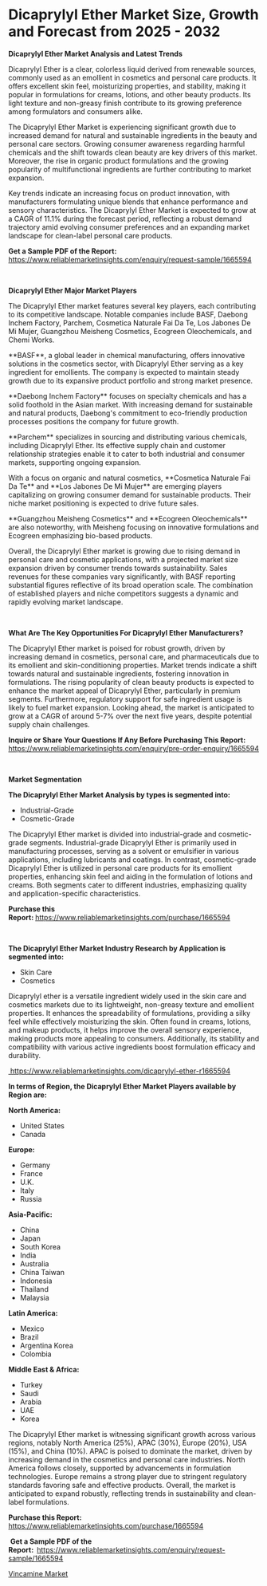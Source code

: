 <p><h1>Dicaprylyl Ether Market Size, Growth and Forecast from 2025 - 2032</h1></p><p><strong>Dicaprylyl Ether Market Analysis and Latest Trends</strong></p>
<p><p>Dicaprylyl Ether is a clear, colorless liquid derived from renewable sources, commonly used as an emollient in cosmetics and personal care products. It offers excellent skin feel, moisturizing properties, and stability, making it popular in formulations for creams, lotions, and other beauty products. Its light texture and non-greasy finish contribute to its growing preference among formulators and consumers alike.</p><p>The Dicaprylyl Ether Market is experiencing significant growth due to increased demand for natural and sustainable ingredients in the beauty and personal care sectors. Growing consumer awareness regarding harmful chemicals and the shift towards clean beauty are key drivers of this market. Moreover, the rise in organic product formulations and the growing popularity of multifunctional ingredients are further contributing to market expansion. </p><p>Key trends indicate an increasing focus on product innovation, with manufacturers formulating unique blends that enhance performance and sensory characteristics. The Dicaprylyl Ether Market is expected to grow at a CAGR of 11.1% during the forecast period, reflecting a robust demand trajectory amid evolving consumer preferences and an expanding market landscape for clean-label personal care products.</p></p>
<p><strong>Get a Sample PDF of the Report:&nbsp;</strong> <a href="https://www.reliablemarketinsights.com/enquiry/request-sample/1665594?utm_campaign=2285&utm_medium=2&utm_source=Github&utm_content=ia&utm_term=15022025&utm_id=dicaprylyl-ether">https://www.reliablemarketinsights.com/enquiry/request-sample/1665594</a></p>
<p>&nbsp;</p>
<p><strong>Dicaprylyl Ether Major Market Players</strong></p>
<p><p>The Dicaprylyl Ether market features several key players, each contributing to its competitive landscape. Notable companies include BASF, Daebong Inchem Factory, Parchem, Cosmetica Naturale Fai Da Te, Los Jabones De Mi Mujer, Guangzhou Meisheng Cosmetics, Ecogreen Oleochemicals, and Chemi Works.</p><p>**BASF**, a global leader in chemical manufacturing, offers innovative solutions in the cosmetics sector, with Dicaprylyl Ether serving as a key ingredient for emollients. The company is expected to maintain steady growth due to its expansive product portfolio and strong market presence.</p><p>**Daebong Inchem Factory** focuses on specialty chemicals and has a solid foothold in the Asian market. With increasing demand for sustainable and natural products, Daebong's commitment to eco-friendly production processes positions the company for future growth.</p><p>**Parchem** specializes in sourcing and distributing various chemicals, including Dicaprylyl Ether. Its effective supply chain and customer relationship strategies enable it to cater to both industrial and consumer markets, supporting ongoing expansion.</p><p>With a focus on organic and natural cosmetics, **Cosmetica Naturale Fai Da Te** and **Los Jabones De Mi Mujer** are emerging players capitalizing on growing consumer demand for sustainable products. Their niche market positioning is expected to drive future sales.</p><p>**Guangzhou Meisheng Cosmetics** and **Ecogreen Oleochemicals** are also noteworthy, with Meisheng focusing on innovative formulations and Ecogreen emphasizing bio-based products.</p><p>Overall, the Dicaprylyl Ether market is growing due to rising demand in personal care and cosmetic applications, with a projected market size expansion driven by consumer trends towards sustainability. Sales revenues for these companies vary significantly, with BASF reporting substantial figures reflective of its broad operation scale. The combination of established players and niche competitors suggests a dynamic and rapidly evolving market landscape.</p></p>
<p>&nbsp;</p>
<p><strong>What Are The Key Opportunities For Dicaprylyl Ether Manufacturers?</strong></p>
<p><p>The Dicaprylyl Ether market is poised for robust growth, driven by increasing demand in cosmetics, personal care, and pharmaceuticals due to its emollient and skin-conditioning properties. Market trends indicate a shift towards natural and sustainable ingredients, fostering innovation in formulations. The rising popularity of clean beauty products is expected to enhance the market appeal of Dicaprylyl Ether, particularly in premium segments. Furthermore, regulatory support for safe ingredient usage is likely to fuel market expansion. Looking ahead, the market is anticipated to grow at a CAGR of around 5-7% over the next five years, despite potential supply chain challenges.</p></p>
<p><strong>Inquire or Share Your Questions If Any Before Purchasing This Report:</strong> <a href="https://www.reliablemarketinsights.com/enquiry/pre-order-enquiry/1665594?utm_campaign=2285&utm_medium=2&utm_source=Github&utm_content=ia&utm_term=15022025&utm_id=dicaprylyl-ether">https://www.reliablemarketinsights.com/enquiry/pre-order-enquiry/1665594</a></p>
<p>&nbsp;</p>
<p><strong>Market Segmentation</strong></p>
<p><strong>The Dicaprylyl Ether Market Analysis by types is segmented into:</strong></p>
<p><ul><li>Industrial-Grade</li><li>Cosmetic-Grade</li></ul></p>
<p><p>The Dicaprylyl Ether market is divided into industrial-grade and cosmetic-grade segments. Industrial-grade Dicaprylyl Ether is primarily used in manufacturing processes, serving as a solvent or emulsifier in various applications, including lubricants and coatings. In contrast, cosmetic-grade Dicaprylyl Ether is utilized in personal care products for its emollient properties, enhancing skin feel and aiding in the formulation of lotions and creams. Both segments cater to different industries, emphasizing quality and application-specific characteristics.</p></p>
<p><strong>Purchase this Report:&nbsp;</strong><a href="https://www.reliablemarketinsights.com/purchase/1665594?utm_campaign=2285&utm_medium=2&utm_source=Github&utm_content=ia&utm_term=15022025&utm_id=dicaprylyl-ether">https://www.reliablemarketinsights.com/purchase/1665594</a></p>
<p>&nbsp;</p>
<p><strong>The Dicaprylyl Ether Market Industry Research by Application is segmented into:</strong></p>
<p><ul><li>Skin Care</li><li>Cosmetics</li></ul></p>
<p><p>Dicaprylyl ether is a versatile ingredient widely used in the skin care and cosmetics markets due to its lightweight, non-greasy texture and emollient properties. It enhances the spreadability of formulations, providing a silky feel while effectively moisturizing the skin. Often found in creams, lotions, and makeup products, it helps improve the overall sensory experience, making products more appealing to consumers. Additionally, its stability and compatibility with various active ingredients boost formulation efficacy and durability.</p></p>
<p><a href="https://www.reliablemarketinsights.com/dicaprylyl-ether-r1665594?utm_campaign=2285&utm_medium=2&utm_source=Github&utm_content=ia&utm_term=15022025&utm_id=dicaprylyl-ether">&nbsp;https://www.reliablemarketinsights.com/dicaprylyl-ether-r1665594</a></p>
<p><strong>In terms of Region, the Dicaprylyl Ether Market Players available by Region are:</strong></p>
<p>
    <p> <strong> North America: </strong>
        <ul>
            <li>United States</li>
            <li>Canada</li>
        </ul>
        </p> 
    <p> <strong> Europe: </strong>
        <ul>
            <li>Germany</li>
            <li>France</li>
            <li>U.K.</li>
            <li>Italy</li>
            <li>Russia</li>
        </ul>
        </p> 
    <p> <strong> Asia-Pacific: </strong>
        <ul>
            <li>China</li>
            <li>Japan</li>
            <li>South Korea</li>
            <li>India</li>
            <li>Australia</li>
            <li>China Taiwan</li>
            <li>Indonesia</li>
            <li>Thailand</li>
            <li>Malaysia</li>
        </ul>
        </p> 
    <p> <strong> Latin America: </strong>
        <ul>
            <li>Mexico</li>
            <li>Brazil</li>
            <li>Argentina Korea</li>
            <li>Colombia</li>
        </ul>
        </p> 
    <p> <strong> Middle East & Africa: </strong>
        <ul>
            <li>Turkey</li>
            <li>Saudi</li>
            <li>Arabia</li>
            <li>UAE</li>
            <li>Korea</li>
        </ul>
    </p>
    </p>
<p><p>The Dicaprylyl Ether market is witnessing significant growth across various regions, notably North America (25%), APAC (30%), Europe (20%), USA (15%), and China (10%). APAC is poised to dominate the market, driven by increasing demand in the cosmetics and personal care industries. North America follows closely, supported by advancements in formulation technologies. Europe remains a strong player due to stringent regulatory standards favoring safe and effective products. Overall, the market is anticipated to expand robustly, reflecting trends in sustainability and clean-label formulations.</p></p>
<p><strong>Purchase this Report: </strong><a href="https://www.reliablemarketinsights.com/purchase/1665594?utm_campaign=2285&utm_medium=2&utm_source=Github&utm_content=ia&utm_term=15022025&utm_id=dicaprylyl-ether">https://www.reliablemarketinsights.com/purchase/1665594</a></p>
<p>&nbsp;<strong>Get a Sample PDF of the Report:&nbsp;&nbsp;</strong><a href="https://www.reliablemarketinsights.com/enquiry/request-sample/1665594?utm_campaign=2285&utm_medium=2&utm_source=Github&utm_content=ia&utm_term=15022025&utm_id=dicaprylyl-ether">https://www.reliablemarketinsights.com/enquiry/request-sample/1665594</a></p>
<p><strong></strong></p>
<p><p><a href="https://github.com/millionkaryn68/Market-Research-Report-List-1/blob/main/vincamine-market.md?utm_campaign=2285&utm_medium=2&utm_source=Github&utm_content=ia&utm_term=15022025&utm_id=dicaprylyl-ether">Vincamine Market</a></p></p>